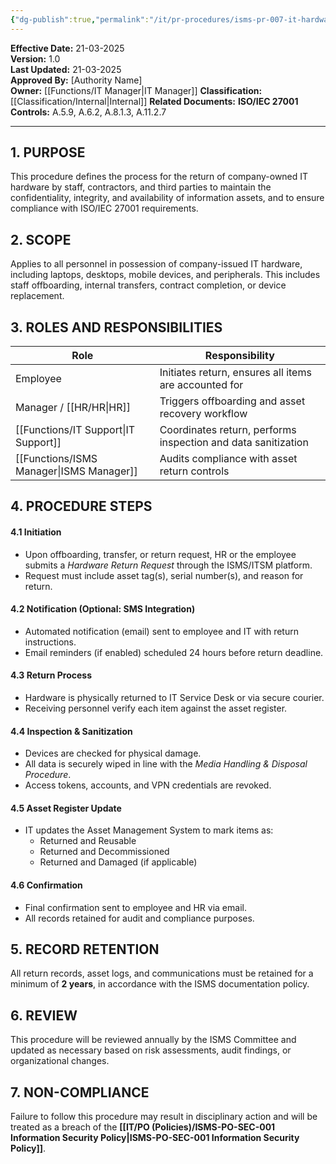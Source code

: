 ```yaml
---
{"dg-publish":true,"permalink":"/it/pr-procedures/isms-pr-007-it-hardware-return-procedure/","noteIcon":"default"}
---
```


**Effective Date:** 21-03-2025  
**Version:** 1.0  
**Last Updated:** 21-03-2025  
**Approved By:** [Authority Name]  
**Owner:** [[Functions/IT Manager\|IT Manager]]
**Classification:** [[Classification/Internal\|Internal]]
**Related Documents:**
**ISO/IEC 27001 Controls:** A.5.9, A.6.2, A.8.1.3, A.11.2.7

---
## **1. PURPOSE**  
This procedure defines the process for the return of company-owned IT hardware by staff, contractors, and third parties to maintain the confidentiality, integrity, and availability of information assets, and to ensure compliance with ISO/IEC 27001 requirements.
## **2. SCOPE**
Applies to all personnel in possession of company-issued IT hardware, including laptops, desktops, mobile devices, and peripherals. This includes staff offboarding, internal transfers, contract completion, or device replacement.

 ## **3. ROLES AND RESPONSIBILITIES**

| **Role**         | **Responsibility**                                            |
| ---------------- | ------------------------------------------------------------- |
| Employee         | Initiates return, ensures all items are accounted for         |
| Manager / [[HR/HR\|HR]] | Triggers offboarding and asset recovery workflow              |
| [[Functions/IT Support\|IT Support]]   | Coordinates return, performs inspection and data sanitization |
| [[Functions/ISMS Manager\|ISMS Manager]] | Audits compliance with asset return controls                  |
## **4. PROCEDURE STEPS**

#### 4.1 **Initiation**
- Upon offboarding, transfer, or return request, HR or the employee submits a _Hardware Return Request_ through the ISMS/ITSM platform.
- Request must include asset tag(s), serial number(s), and reason for return.
#### 4.2 **Notification (Optional: SMS Integration)**
- Automated notification (email) sent to employee and IT with return instructions.
- Email reminders (if enabled) scheduled 24 hours before return deadline.
#### 4.3 **Return Process**
- Hardware is physically returned to IT Service Desk or via secure courier.
- Receiving personnel verify each item against the asset register.
#### 4.4 **Inspection & Sanitization**
- Devices are checked for physical damage.
- All data is securely wiped in line with the _Media Handling & Disposal Procedure_.
- Access tokens, accounts, and VPN credentials are revoked.
#### 4.5 **Asset Register Update**
- IT updates the Asset Management System to mark items as:
    - Returned and Reusable
    - Returned and Decommissioned
    - Returned and Damaged (if applicable)
#### 4.6 **Confirmation**
- Final confirmation sent to employee and HR via email.
- All records retained for audit and compliance purposes.
## **5. RECORD RETENTION**  
All return records, asset logs, and communications must be retained for a minimum of **2 years**, in accordance with the ISMS documentation policy.
## **6. REVIEW**
This procedure will be reviewed annually by the ISMS Committee and updated as necessary based on risk assessments, audit findings, or organizational changes.
## **7. NON-COMPLIANCE**  
Failure to follow this procedure may result in disciplinary action and will be treated as a breach of the **[[IT/PO (Policies)/ISMS-PO-SEC-001 Information Security Policy\|ISMS-PO-SEC-001 Information Security Policy]]**.











